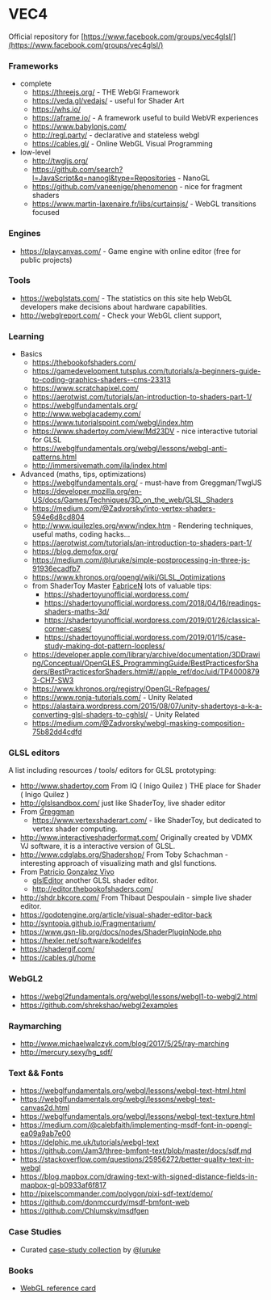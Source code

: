 VEC4
========

Official repository for [https://www.facebook.com/groups/vec4glsl/](https://www.facebook.com/groups/vec4glsl/)

### Frameworks

* complete
  - https://threejs.org/ - THE WebGl Framework
  - https://veda.gl/vedajs/ - useful for Shader Art
  - https://whs.io/
  - https://aframe.io/ - A framework useful to build WebVR experiences
  - https://www.babylonjs.com/
  - http://regl.party/ - declarative and stateless webgl
  - https://cables.gl/ - Online WebGL Visual Programming
* low-level
  - http://twgljs.org/
  - https://github.com/search?l=JavaScript&q=nanogl&type=Repositories - NanoGL
  - https://github.com/vaneenige/phenomenon - nice for fragment shaders
  - https://www.martin-laxenaire.fr/libs/curtainsjs/ - WebGL transitions focused

### Engines

* https://playcanvas.com/ - Game engine with online editor (free for public projects)


### Tools

* https://webglstats.com/ - The statistics on this site help WebGL developers make decisions about hardware capabilities.
* http://webglreport.com/ - Check your WebGL client support,

### Learning

- Basics
  * https://thebookofshaders.com/
  * https://gamedevelopment.tutsplus.com/tutorials/a-beginners-guide-to-coding-graphics-shaders--cms-23313
  * https://www.scratchapixel.com/
  * https://aerotwist.com/tutorials/an-introduction-to-shaders-part-1/
  * https://webglfundamentals.org/
  * http://www.webglacademy.com/
  * https://www.tutorialspoint.com/webgl/index.htm
  * https://www.shadertoy.com/view/Md23DV - nice interactive tutorial for GLSL
  * https://webglfundamentals.org/webgl/lessons/webgl-anti-patterns.html
  * http://immersivemath.com/ila/index.html
- Advanced (maths, tips, optimizations)
  * https://webglfundamentals.org/ - must-have from Greggman/TwglJS
  * https://developer.mozilla.org/en-US/docs/Games/Techniques/3D_on_the_web/GLSL_Shaders
  * https://medium.com/@Zadvorsky/into-vertex-shaders-594e6d8cd804
  * http://www.iquilezles.org/www/index.htm - Rendering techniques, useful maths, coding hacks…
  * https://aerotwist.com/tutorials/an-introduction-to-shaders-part-1/
  * https://blog.demofox.org/
  * https://medium.com/@luruke/simple-postprocessing-in-three-js-91936ecadfb7
  * https://www.khronos.org/opengl/wiki/GLSL_Optimizations
  * from ShaderToy Master [FabriceN](https://www.shadertoy.com/user/FabriceNeyret2) lots of valuable tips:
    - https://shadertoyunofficial.wordpress.com/
    - https://shadertoyunofficial.wordpress.com/2018/04/16/readings-shaders-maths-3d/
    - https://shadertoyunofficial.wordpress.com/2019/01/26/classical-corner-cases/
    - https://shadertoyunofficial.wordpress.com/2019/01/15/case-study-making-dot-pattern-loopless/
  * https://developer.apple.com/library/archive/documentation/3DDrawing/Conceptual/OpenGLES_ProgrammingGuide/BestPracticesforShaders/BestPracticesforShaders.html#//apple_ref/doc/uid/TP40008793-CH7-SW3
  * https://www.khronos.org/registry/OpenGL-Refpages/
  * https://www.ronja-tutorials.com/ - Unity Related
  * https://alastaira.wordpress.com/2015/08/07/unity-shadertoys-a-k-a-converting-glsl-shaders-to-cghlsl/  - Unity Related
  * https://medium.com/@Zadvorsky/webgl-masking-composition-75b82dd4cdfd

### GLSL editors

A list including resources / tools/ editors for GLSL prototyping:

* http://www.shadertoy.com From IQ ( Inigo Quilez ) THE place for Shader ( Inigo Quilez )
* http://glslsandbox.com/  just like ShaderToy, live shader editor
* From [Greggman](https://github.com/greggman)
  - https://www.vertexshaderart.com/ - like ShaderToy, but dedicated to vertex shader computing.
* http://www.interactiveshaderformat.com/ Originally created by VDMX VJ software, it is a interactive version of GLSL.
* http://www.cdglabs.org/Shadershop/  From Toby Schachman - interesting approach of visualizing math and glsl functions.
* From [Patricio Gonzalez Vivo](https://github.com/patriciogonzalezvivo)
  - [glslEditor](https://github.com/patriciogonzalezvivo/glslEditor) another GLSL shader editor.
  - http://editor.thebookofshaders.com/
* http://shdr.bkcore.com/ From Thibaut Despoulain - simple live shader editor.
* https://godotengine.org/article/visual-shader-editor-back
* http://syntopia.github.io/Fragmentarium/
* https://www.gsn-lib.org/docs/nodes/ShaderPluginNode.php
* https://hexler.net/software/kodelifes
* https://shadergif.com/
* https://cables.gl/home

### WebGL2

* https://webgl2fundamentals.org/webgl/lessons/webgl1-to-webgl2.html
* https://github.com/shrekshao/webgl2examples

### Raymarching

* http://www.michaelwalczyk.com/blog/2017/5/25/ray-marching
* http://mercury.sexy/hg_sdf/

### Text && Fonts

* https://webglfundamentals.org/webgl/lessons/webgl-text-html.html
* https://webglfundamentals.org/webgl/lessons/webgl-text-canvas2d.html
* https://webglfundamentals.org/webgl/lessons/webgl-text-texture.html
* https://medium.com/@calebfaith/implementing-msdf-font-in-opengl-ea09a9ab7e00
* https://delphic.me.uk/tutorials/webgl-text
* https://github.com/Jam3/three-bmfont-text/blob/master/docs/sdf.md
* https://stackoverflow.com/questions/25956272/better-quality-text-in-webgl
* https://blog.mapbox.com/drawing-text-with-signed-distance-fields-in-mapbox-gl-b0933af6f817
* http://pixelscommander.com/polygon/pixi-sdf-text/demo/
* https://github.com/donmccurdy/msdf-bmfont-web
* https://github.com/Chlumsky/msdfgen

### Case Studies

* Curated [case-study collection](https://github.com/luruke/awesome-casestudy) by [@luruke](https://github.com/luruke)

### Books

* [WebGL reference card ](https://github.com/spleennooname/vec4-glsl-webgl-group/blob/master/books/webgl-reference-card-1_0.pdf)
